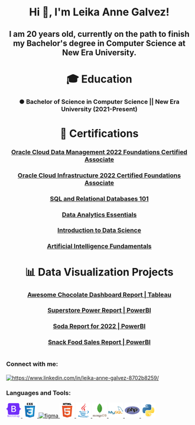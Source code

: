 <h1 align="center">Hi 👋, I'm Leika Anne Galvez!</h1>
<h2 align="center">I am 20 years old, currently on the path to finish my Bachelor's degree in Computer Science at New Era University.</h2>

#

<h1 align="center">🎓 Education</h1>
<h3 align="center">● Bachelor of Science in Computer Science || New Era University (2021-Present)</h3>

#
#

<h1 align="center">📃 Certifications</h1>
<h3 align="center"><a href="https://catalog-education.oracle.com/pls/certview/sharebadge?id=0AF86543B254D63A15DECB0C62AA63A8731AEC360E0EACC6D830EC6EAC802575&fbclid=IwAR1w8PQ5IpybsCwhuq6T_wNleDiIb05GSwbscs5jcVorS9rMQg41md2BUos">Oracle Cloud Data Management 2022 Foundations Certified Associate</a></h3>
<h3 align="center"><a href="https://catalog-education.oracle.com/pls/certview/sharebadge?id=648B9D3F38D4158A510C1D1577345C31943428707DC74E1780D3A7696B0FB36E&fbclid=IwAR1WhLU39o665MXjbBgeYuSrG3mrxMdXR_L9-MSaKN46hPzdl9lT1mG3q6A">Oracle Cloud Infrastructure 2022 Certified Foundations Associate</a></h3>
<h3 align="center"><a href="https://courses.cognitiveclass.ai/certificates/270dc97749644b7a8098b233a9a3f7f0">SQL and Relational Databases 101</a></h3>
<h3 align="center"><a href="https://www.credly.com/badges/c25f05a0-ffd7-41ba-a0a3-cff17c5be7ac/public_url">Data Analytics Essentials</a></h3>
<h3 align="center"><a href="https://www.credly.com/badges/5c0e8af9-b90f-4103-99b2-61b6109e1c45/public_url">Introduction to Data Science</a></h3>
<h3 align="center"><a href="https://www.credly.com/badges/c6888538-654e-40b2-9761-78697a15c89f/public_url">Artificial Intelligence Fundamentals</a></h3>

#
#

<h1 align="center">📊 Data Visualization Projects</h1>
<h3 align="center"><a href="https://public.tableau.com/views/AwesomeChocolateDashboardReport_17152700257660/AwesomeChocolateDashboardReport?:language=en-US&:sid=&:redirect=auth&:display_count=n&:origin=viz_share_link">Awesome Chocolate Dashboard Report | Tableau</a></h3>
<h3 align="center"><a href="https://app.powerbi.com/view?r=eyJrIjoiOGQ1MGFjMmMtMTZmMy00NmQ5LTk1NmItOTEyN2Y3NGQxZmRhIiwidCI6ImNlZjEwOWEwLTE5YmUtNDQ3Yy05NzFhLTk5NTg4OWJiNGU0YSIsImMiOjEwfQ%3D%3D">Superstore Power Report | PowerBI</a></h3>
<h3 align="center"><a href="https://app.powerbi.com/view?r=eyJrIjoiYzlhNzMyZTMtNDVhYS00NTJlLWI4MDctZjUzNzdmY2Y1N2YzIiwidCI6ImNlZjEwOWEwLTE5YmUtNDQ3Yy05NzFhLTk5NTg4OWJiNGU0YSIsImMiOjEwfQ%3D%3D">Soda Report for 2022 | PowerBI</a></h3>
<h3 align="center"><a href="https://app.powerbi.com/view?r=eyJrIjoiZTMzMGUwNzctNmE1Yi00MTgzLTgzYjgtZDgwZmQ3NTQyMGE4IiwidCI6ImNlZjEwOWEwLTE5YmUtNDQ3Yy05NzFhLTk5NTg4OWJiNGU0YSIsImMiOjEwfQ%3D%3D">Snack Food Sales Report | PowerBI</a></h3>

#
#

<h3 align="left">Connect with me:</h3>
<p align="left">
<a href="https://linkedin.com/in/https://www.linkedin.com/in/leika-anne-galvez-8702b8259/" target="blank"><img align="center" src="https://raw.githubusercontent.com/rahuldkjain/github-profile-readme-generator/master/src/images/icons/Social/linked-in-alt.svg" alt="https://www.linkedin.com/in/leika-anne-galvez-8702b8259/" height="30" width="40" /></a>
</p>

<h3 align="left">Languages and Tools:</h3>
<p align="left"> <a href="https://getbootstrap.com" target="_blank" rel="noreferrer"> <img src="https://raw.githubusercontent.com/devicons/devicon/master/icons/bootstrap/bootstrap-plain-wordmark.svg" alt="bootstrap" width="40" height="40"/> </a> <a href="https://www.w3schools.com/css/" target="_blank" rel="noreferrer"> <img src="https://raw.githubusercontent.com/devicons/devicon/master/icons/css3/css3-original-wordmark.svg" alt="css3" width="40" height="40"/> </a> <a href="https://www.figma.com/" target="_blank" rel="noreferrer"> <img src="https://www.vectorlogo.zone/logos/figma/figma-icon.svg" alt="figma" width="40" height="40"/> </a> <a href="https://www.w3.org/html/" target="_blank" rel="noreferrer"> <img src="https://raw.githubusercontent.com/devicons/devicon/master/icons/html5/html5-original-wordmark.svg" alt="html5" width="40" height="40"/> </a> <a href="https://www.java.com" target="_blank" rel="noreferrer"> <img src="https://raw.githubusercontent.com/devicons/devicon/master/icons/java/java-original.svg" alt="java" width="40" height="40"/> </a> <a href="https://www.mongodb.com/" target="_blank" rel="noreferrer"> <img src="https://raw.githubusercontent.com/devicons/devicon/master/icons/mongodb/mongodb-original-wordmark.svg" alt="mongodb" width="40" height="40"/> </a> <a href="https://www.mysql.com/" target="_blank" rel="noreferrer"> <img src="https://raw.githubusercontent.com/devicons/devicon/master/icons/mysql/mysql-original-wordmark.svg" alt="mysql" width="40" height="40"/> </a> <a href="https://www.php.net" target="_blank" rel="noreferrer"> <img src="https://raw.githubusercontent.com/devicons/devicon/master/icons/php/php-original.svg" alt="php" width="40" height="40"/> </a> <a href="https://www.python.org" target="_blank" rel="noreferrer"> <img src="https://raw.githubusercontent.com/devicons/devicon/master/icons/python/python-original.svg" alt="python" width="40" height="40"/> </a> </p>
